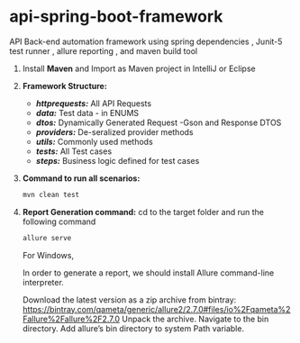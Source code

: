 # api-spring-boot-framework
API Back-end automation framework using spring dependencies , Junit-5 test runner , allure reporting , and maven build tool

1. Install **Maven** and Import as Maven project in IntelliJ or Eclipse

2. **Framework Structure:**
     - **_httprequests:_** All API Requests
     - **_data:_** Test data - in ENUMS
     - **_dtos:_**  Dynamically Generated Request -Gson and Response DTOS
     - **_providers:_** De-seralized provider methods
     - **_utils:_**  Commonly used methods
     - **_tests:_** All Test cases 
     - **_steps:_** Business logic defined for test cases

3. **Command to run all scenarios:**
    ```bash
    mvn clean test

4. **Report Generation command:**
    cd to the target folder and run the following command
    ```bash
    allure serve
    ```
    For Windows, 
    
    In order to generate a report, we should install Allure command-line interpreter.
    
    Download the latest version as a zip archive from bintray: https://bintray.com/qameta/generic/allure2/2.7.0#files/io%2Fqameta%2Fallure%2Fallure%2F2.7.0
    Unpack the archive.
    Navigate to the bin directory.
    Add allure’s bin directory to system Path variable.
    
    
